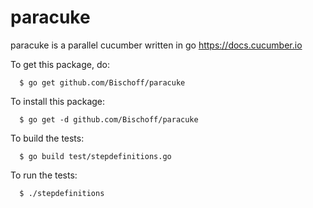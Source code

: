 # paracuke
paracuke is a parallel cucumber written in go
https://docs.cucumber.io

To get this package, do:
```
  $ go get github.com/Bischoff/paracuke
```

To install this package:
```
  $ go get -d github.com/Bischoff/paracuke
```

To build the tests:
```
  $ go build test/stepdefinitions.go
```

To run the tests:
```
  $ ./stepdefinitions
```
